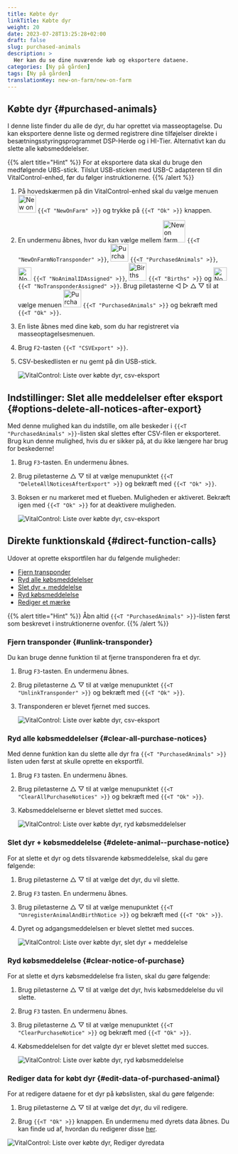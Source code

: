```yaml
---
title: Købte dyr
linkTitle: Købte dyr
weight: 20
date: 2023-07-28T13:25:28+02:00
draft: false
slug: purchased-animals
description: >
  Her kan du se dine nuværende køb og eksportere dataene.
categories: [Ny på gården]
tags: [Ny på gården]
translationKey: new-on-farm/new-on-farm
---
```

## Købte dyr {#purchased-animals}

I denne liste finder du alle de dyr, du har oprettet via masseoptagelse. Du kan eksportere denne liste og dermed registrere dine tilføjelser direkte i besætningsstyringsprogrammet DSP-Herde og i HI-Tier. Alternativt kan du slette alle købsmeddelelser.

{{% alert title="Hint" %}}
For at eksportere data skal du bruge den medfølgende UBS-stick. Tilslut USB-sticken med USB-C adapteren til din VitalControl-enhed, før du følger instruktionerne.
{{% /alert %}}

1. På hovedskærmen på din VitalControl-enhed skal du vælge menuen <img src="/icons/main/new-on-farm.svg" width="40" align="bottom" alt="New on farm" /> `{{<T "NewOnFarm" >}}` og trykke på `{{<T "Ok" >}}` knappen.

2.  En undermenu åbnes, hvor du kan vælge mellem <img src="/icons/registration/new-on-farm-no-transponder.svg" width="50" align="bottom" alt="New on farm, no transponder" /> `{{<T "NewOnFarmNoTransponder" >}}`, <img src="/icons/main/new-on-farm.svg" width="40" align="bottom" alt="Purchased animals" /> `{{<T "PurchasedAnimals" >}}`, <img src="/icons/registration/no-eartag-number.svg" width="30" align="bottom" alt="No national animal ID" /> `{{<T "NoAnimalIDAssigned" >}}`, <img src="/icons/main/births.svg" width="40" align="bottom" alt="Births" /> `{{<T "Births" >}}` og <img src="/icons/registration/no-transponder.svg" width="30" align="bottom" alt="No transponder assigned" /> `{{<T "NoTransponderAssigned" >}}`. Brug piletasterne ◁ ▷ △ ▽ til at vælge menuen <img src="/icons/main/new-on-farm.svg" width="40" align="bottom" alt="Purchased animals" /> `{{<T "PurchasedAnimals" >}}` og bekræft med `{{<T "Ok" >}}`.

3. En liste åbnes med dine køb, som du har registreret via masseoptagelsesmenuen.


4. Brug `F2`-tasten `{{<T "CSVExport" >}}`.

5. CSV-beskedlisten er nu gemt på din USB-stick.

    ![VitalControl: Liste over købte dyr, csv-eksport](../images/purchasedanimals.png "Købte dyr, csv-eksport")

## Indstillinger: Slet alle meddelelser efter eksport {#options-delete-all-notices-after-export}

Med denne mulighed kan du indstille, om alle beskeder i `{{<T "PurchasedAnimals" >}}`-listen skal slettes efter CSV-filen er eksporteret. Brug kun denne mulighed, hvis du er sikker på, at du ikke længere har brug for beskederne!

1. Brug `F3`-tasten. En undermenu åbnes.

2. Brug piletasterne △ ▽ til at vælge menupunktet `{{<T "DeleteAllNoticesAfterExport" >}}` og bekræft med `{{<T "Ok" >}}`.

3. Boksen er nu markeret med et flueben. Muligheden er aktiveret. Bekræft igen med `{{<T "Ok" >}}` for at deaktivere muligheden.

    ![VitalControl: Liste over købte dyr, csv-eksport](../images/delete-all.png "Slet alle meddelelser efter eksport")

## Direkte funktionskald {#direct-function-calls}

Udover at oprette eksportfilen har du følgende muligheder:

- [Fjern transponder](#unlink-transponder)
- [Ryd alle købsmeddelelser](#clear-all-purchase-notices)
- [Slet dyr + meddelelse](#delete-animal--purchase-notice)
- [Ryd købsmeddelelse](#clear-notice-of-purchase)
- [Rediger et mærke](#edit-data-of-purchased-animal)

{{% alert title="Hint" %}}
Åbn altid `{{<T "PurchasedAnimals" >}}`-listen først som beskrevet i instruktionerne ovenfor.
{{% /alert %}}

### Fjern transponder {#unlink-transponder}

Du kan bruge denne funktion til at fjerne transponderen fra et dyr.

1. Brug `F3`-tasten. En undermenu åbnes.

2. Brug piletasterne △ ▽ til at vælge menupunktet `{{<T "UnlinkTransponder" >}}` og bekræft med `{{<T "Ok" >}}`.

3. Transponderen er blevet fjernet med succes.

    ![VitalControl: Liste over købte dyr, csv-eksport](../images/unlink-transponder.png "Købte dyr, fjern transponder")

### Ryd alle købsmeddelelser {#clear-all-purchase-notices}

Med denne funktion kan du slette alle dyr fra `{{<T "PurchasedAnimals" >}}` listen uden først at skulle oprette en eksportfil.

1. Brug `F3` tasten. En undermenu åbnes.

2. Brug piletasterne △ ▽ til at vælge menupunktet `{{<T "ClearAllPurchaseNotices" >}}` og bekræft med `{{<T "Ok" >}}`.

3. Købsmeddelelserne er blevet slettet med succes.

    ![VitalControl: Liste over købte dyr, ryd købsmeddelelser](../images/clear.png "Ryd alle købsmeddelelser")

### Slet dyr + købsmeddelelse {#delete-animal--purchase-notice}

For at slette et dyr og dets tilsvarende købsmeddelelse, skal du gøre følgende:

1. Brug piletasterne △ ▽ til at vælge det dyr, du vil slette.

2. Brug `F3` tasten. En undermenu åbnes.

3. Brug piletasterne △ ▽ til at vælge menupunktet `{{<T "UnregisterAnimalAndBirthNotice >}}` og bekræft med `{{<T "Ok" >}}`.

4. Dyret og adgangsmeddelelsen er blevet slettet med succes.

    ![VitalControl: Liste over købte dyr, slet dyr + meddelelse](../images/delete.png "Slet dyr + meddelelse")

### Ryd købsmeddelelse {#clear-notice-of-purchase}

For at slette et dyrs købsmeddelelse fra listen, skal du gøre følgende:

1. Brug piletasterne △ ▽ til at vælge det dyr, hvis købsmeddelelse du vil slette.

2. Brug `F3` tasten. En undermenu åbnes.

3. Brug piletasterne △ ▽ til at vælge menupunktet `{{<T "ClearPurchaseNotice" >}}` og bekræft med `{{<T "Ok" >}}`.

4. Købsmeddelelsen for det valgte dyr er blevet slettet med succes.

    ![VitalControl: Liste over købte dyr, ryd købsmeddelelse](../images/clearnotice.png "Ryd købsmeddelelse")

### Rediger data for købt dyr {#edit-data-of-purchased-animal}

For at redigere dataene for et dyr på købslisten, skal du gøre følgende:

1. Brug piletasterne △ ▽ til at vælge det dyr, du vil redigere.

2. Brug `{{<T "Ok" >}}` knappen. En undermenu med dyrets data åbnes. Du kan finde ud af, hvordan du redigerer disse [her](/en/docs/actions/edit/#edit-animal-data).

![VitalControl: Liste over købte dyr, Rediger dyredata](../images/edit.png "Rediger data for købt dyr")

